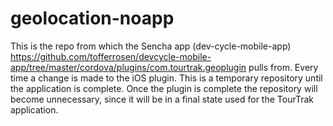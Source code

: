 geolocation-noapp
=================

This is the repo from which the Sencha app (dev-cycle-mobile-app) https://github.com/tofferrosen/devcycle-mobile-app/tree/master/cordova/plugins/com.tourtrak.geoplugin pulls from. Every time a change is made to the iOS plugin. This is a temporary repository until the application is complete. 
Once the plugin is complete the repository will become unnecessary, since it will be in a final state used for the TourTrak application. 
